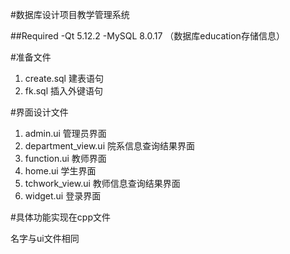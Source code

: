 #数据库设计项目教学管理系统

##Required
-Qt 5.12.2
-MySQL 8.0.17 （数据库education存储信息）

#准备文件
1. create.sql 建表语句
2. fk.sql 插入外键语句

#界面设计文件
1. admin.ui  管理员界面
2. department_view.ui 院系信息查询结果界面
3. function.ui 教师界面
4. home.ui 学生界面
5. tchwork_view.ui 教师信息查询结果界面 
6. widget.ui 登录界面

#具体功能实现在cpp文件

名字与ui文件相同




